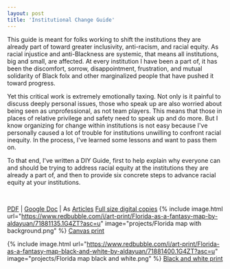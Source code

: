 ```yaml
---
layout: post
title: 'Institutional Change Guide'
---
```


This guide is meant for folks working to shift the institutions they are already part of toward greater inclusivity, anti-racism, and racial equity. As racial injustice and anti-Blackness are systemic, that means all institutions, big and small, are affected. At every institution I have been a part of, it has been the discomfort, sorrow, disappointment, frustration, and mutual solidarity of Black folx and other marginalized people that have pushed it toward progress.  

Yet this critical work is extremely emotionally taxing. Not only is it painful to discuss deeply personal issues, those who speak up are also worried about being seen as unprofessional, as not team players. This means that those in places of relative privilege and safety need to speak up and do more. But I know organizing for change within institutions is not easy because I've personally caused a lot of trouble for institutions unwilling to confront racial inequity. In the process, I've learned some lessons and want to pass them on.  

To that end, I've written a DIY Guide, first to help explain why everyone can and should be trying to address racial equity at the institutions they are already a part of, and then to provide six concrete steps to advance racial equity at your institutions.  

 
<br>

[PDF](https://drive.google.com/file/d/1OcN9hUMLzCLPsUota_BzY6dcnNmJjNUZ/view?usp=sharing) | [Google Doc](https://docs.google.com/document/d/1CfNk9XHlb-KVwYtRgGbBkz229K5s83m9xwJiM_1uK3g/edit) | As [Articles](https://withalever.imprint.to/post/with-a-lever-intro-1) 
[Full size digital copies](https://aldayuan.itch.io/florida-as-a-fantasy-map)
{% include image.html url="https://www.redbubble.com/i/art-print/Florida-as-a-fantasy-map-by-aldayuan/71881135.1G4ZT?asc=u" image="projects/Florida map with background.png" %}
[Canvas print](https://www.redbubble.com/i/art-print/Florida-as-a-fantasy-map-by-aldayuan/71881135.1G4ZT?asc=u)

{% include image.html url="https://www.redbubble.com/i/art-print/Florida-as-a-fantasy-map-black-and-white-by-aldayuan/71881400.1G4ZT?asc=u" image="projects/Florida map black and white.png" %}
[Black and white print](https://www.redbubble.com/i/art-print/Florida-as-a-fantasy-map-black-and-white-by-aldayuan/71881400.1G4ZT?asc=u)
